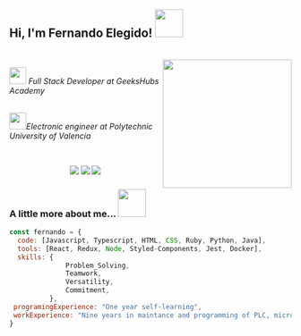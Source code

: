
<h2> Hi, I'm Fernando Elegido! <img src="https://media2.giphy.com/media/v1.Y2lkPTc5MGI3NjExeTluZzluMGxsdzk5dWI0eHptMHc4NWFnd2drYjFrb2R4ZjI3MnZwdyZlcD12MV9pbnRlcm5hbF9naWZfYnlfaWQmY3Q9cw/NFGhfDRVAml9khfvzP/giphy.gif" width="50"></h2>
</br>
<img align='right' src="https://media3.giphy.com/media/v1.Y2lkPTc5MGI3NjExbTZscmRmem82Ym8zeTB5MnRoeDFoeGR5eW9rcWtvNXdkaGNtN2V1eCZlcD12MV9pbnRlcm5hbF9naWZfYnlfaWQmY3Q9Zw/qgQUggAC3Pfv687qPC/giphy.gif" width="230">

<p><img src="https://media1.giphy.com/media/v1.Y2lkPTc5MGI3NjExd3pveDM3bDVieTQ5cTY4NmU5bmh2ZW1tMjZrZmo5eWJoZnkxaDB1YyZlcD12MV9pbnRlcm5hbF9naWZfYnlfaWQmY3Q9cw/QTfX9Ejfra3ZmNxh6B/giphy.gif" width="30"> <em>Full Stack Developer at GeeksHubs Academy</a>


</br><img src="https://media4.giphy.com/media/v1.Y2lkPTc5MGI3NjExM2RsNzdtd3Nmbjd5eXZhbnA4OGFlM2RtNmFodzRmb2Zucm8xZnFuMCZlcD12MV9pbnRlcm5hbF9naWZfYnlfaWQmY3Q9cw/Yxw6WMuEWRgkhukzdI/giphy.gif" width="30">Electronic engineer at Polytechnic University of Valencia </a>
</em></p>
</br>

<div align="center">
<a href="https://github.com/ferelbue" target="_blank"><img src="https://img.shields.io/badge/github-24292F?style=for-the-badge&logo=github&logoColor=white" target="_blank"></a> 
<a href = "mailto:ferelbue@gmail.com"><img src="https://img.shields.io/badge/Gmail-C6362C?style=for-the-badge&logo=gmail&logoColor=white" target="_blank"></a>
<a href="https://www.linkedin.com/in/fernando-elegido" target="_blank"><img src="https://img.shields.io/badge/-LinkedIn-%230077B5?style=for-the-badge&logo=linkedin&logoColor=white" target="_blank"></a> 
</div>


### A little more about me...   <img src="https://media0.giphy.com/media/v1.Y2lkPTc5MGI3NjExZ3NhMXE1b2UyY2F0aDkzdHNyeXRuODhlODYyZHFoc3NwemU4ZjJlbiZlcD12MV9pbnRlcm5hbF9naWZfYnlfaWQmY3Q9cw/igPDtkfSJZMFwE0LP8/giphy.gif" width="50"> 

```javascript
const fernando = {
  code: [Javascript, Typescript, HTML, CSS, Ruby, Python, Java],
  tools: [React, Redux, Node, Styled-Components, Jest, Docker],
  skills: {
              Problem_Solving,
              Teamwork,
              Versatility,
              Commitment,
          },
 programingExperience: "One year self-learning",
 workExperience: "Nine years in maintance and programming of PLC, micro-controllers, robots and CNC"
}
```
